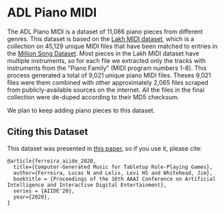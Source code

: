 # ADL Piano MIDI 

The ADL Piano MIDI is a dataset of 11,086 piano pieces from different genres. This dataset is based on the [Lakh MIDI dataset](https://colinraffel.com/projects/lmd/), which is a collection on 45,129 unique MIDI files that have been matched 
to entries in  the [Million Song Dataset](http://millionsongdataset.com/). Most pieces in the Lakh MIDI dataset have multiple 
instruments, so for each file we extracted only the tracks with instruments from the "Piano Family" (MIDI program numbers 1-8). 
This process generated a total of 9,021 unique piano MIDI files. Theses 9,021 files were them combined with other 
approximately 2,065 files scraped from publicly-available sources on the internet. All the files in the final collection were 
de-duped according to their MD5 checksum. 

We plan to keep adding piano pieces to this dataset.

## Citing this Dataset

This dataset was presented in [this paper](https://arxiv.org/abs/2008.07009), so if you use it, please cite:

```
@article{ferreira_aiide_2020,
  title={Computer-Generated Music for Tabletop Role-Playing Games},
  author={Ferreira, Lucas N and Lelis, Levi HS and Whitehead, Jim},
  booktitle = {Proceedings of the 16th AAAI Conference on Artificial Intelligence and Interactive Digital Entertainment},
  series = {AIIDE'20},
  year={2020},
}
